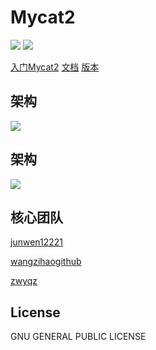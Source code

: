 # Mycat2

![](https://github.com/MyCATApache/Mycat2/workflows/Java%20CI%20-%20Mycat2%20Main/badge.svg)
![](https://github.com/MyCATApache/Mycat2/workflows/Java%20CI%20-%20Mycat2%20Dev/badge.svg)


[入门Mycat2](https://github.com/MyCATApache/Mycat2/wiki/%5B%E7%AE%80%E4%BB%8B%5D%E5%85%A5%E9%97%A8Mycat2)
[文档](https://github.com/MyCATApache/Mycat2/wiki)
[版本](http://dl.mycat.org.cn/2.0/1.13-release/)


## 架构

![](https://raw.githubusercontent.com/wiki/MyCATApache/Mycat2/img/stack.png)


## 架构

![](https://raw.githubusercontent.com/wiki/MyCATApache/Mycat2/img/stack.png)

## 核心团队

[junwen12221](https://github.com/junwen12221)

[wangzihaogithub](https://github.com/wangzihaogithub)

[zwyqz](https://github.com/zwyqz)



## License

GNU GENERAL PUBLIC LICENSE
